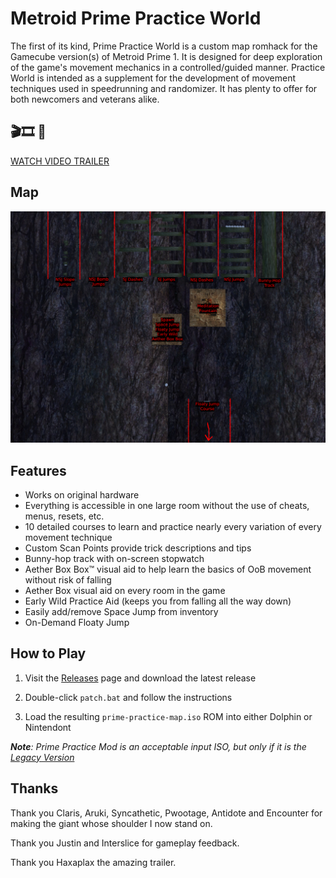 # Metroid Prime Practice World

The first of its kind, Prime Practice World is a custom map romhack for the Gamecube version(s) of Metroid Prime 1. It is designed for deep exploration of the game's movement mechanics in a controlled/guided manner. Practice World is intended as a supplement for the development of movement techniques used in speedrunning and randomizer. It has plenty to offer for both newcomers and veterans alike.

## 🎬🎞️ 🎥
[WATCH VIDEO TRAILER](https://youtu.be/2Ds1bzPnsZI)

## Map
![img01](/img/img01.png)

## Features

- Works on original hardware
- Everything is accessible in one large room without the use of cheats, menus, resets, etc.
- 10 detailed courses to learn and practice nearly every variation of every movement technique
- Custom Scan Points provide trick descriptions and tips
- Bunny-hop track with on-screen stopwatch
- Aether Box Box™ visual aid to help learn the basics of OoB movement without risk of falling
- Aether Box visual aid on every room in the game
- Early Wild Practice Aid (keeps you from falling all the way down)
- Easily add/remove Space Jump from inventory
- On-Demand Floaty Jump

## How to Play

1) Visit the [Releases](https://github.com/toasterparty/prime-practice-world/releases) page and download the latest release

2) Double-click `patch.bat` and follow the instructions

3) Load the resulting `prime-practice-map.iso` ROM into either Dolphin or Nintendont

***Note**: Prime Practice Mod is an acceptable input ISO, but only if it is the [Legacy Version](https://practice.metroidprime.run)*

## Thanks

Thank you Claris, Aruki, Syncathetic, Pwootage, Antidote and Encounter for making the giant whose shoulder I now stand on.

Thank you Justin and Interslice for gameplay feedback.

Thank you Haxaplax the amazing trailer.
